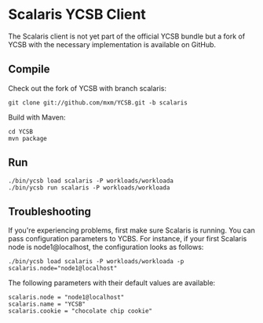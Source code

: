 # Scalaris YCSB Client #

The Scalaris client is not yet part of the official YCSB bundle but a fork of
YCSB with the necessary implementation is available on GitHub.

## Compile ##

Check out the fork of YCSB with branch scalaris:

```
git clone git://github.com/mxm/YCSB.git -b scalaris
```

Build with Maven:

```
cd YCSB
mvn package
```

## Run ##

```
./bin/ycsb load scalaris -P workloads/workloada
./bin/ycsb run scalaris -P workloads/workloada
```

## Troubleshooting ##

If you're experiencing problems, first make sure Scalaris is running. You can pass configuration parameters to YCBS. For instance, if your first Scalaris node is node1@localhost, the configuration looks as follows:

```
./bin/ycsb load scalaris -P workloads/workloada -p scalaris.node="node1@localhost"
```

The following parameters with their default values are available:

```
scalaris.node = "node1@localhost"
scalaris.name = "YCSB"
scalaris.cookie = "chocolate chip cookie"
```